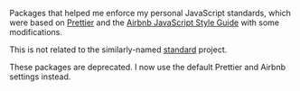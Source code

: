 Packages that helped me enforce my personal JavaScript standards, which were
based on [Prettier](https://prettier.io/) and the [Airbnb JavaScript Style
Guide](https://github.com/airbnb/javascript) with some modifications.

This is not related to the similarly-named
[standard](https://github.com/standard/standard) project.

These packages are deprecated. I now use the default Prettier and Airbnb
settings instead.

